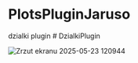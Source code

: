 # PlotsPluginJaruso
dzialki plugin
#   D z i a l k i P l u g i n 
 
 



![Zrzut ekranu 2025-05-23 120944](https://github.com/user-attachments/assets/afff1b3b-1a6f-440f-8c20-8eb30b558e4e)
